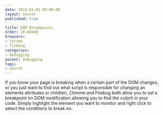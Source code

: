 ```yaml
---
date: 2013-01-01 00:00:00
layout: secret
published: true

title: DOM Breakpoints
order: 20-00440
browsers:
- chrome
- firebug
categories:
- debugging
parent: debugging
tags:
- secret
---
```


<p class="chrome firebug">If you know your page is breaking when a certain part of the DOM changes, or you just want to find out what script is responsible for changing an elements attributes or children, Chrome and Firebug both allow you to set a breakpoint on DOM modification allowing you to find the culprit in your code. Simply highlight the element you want to monitor and right click to select the conditions to break on.</p>

